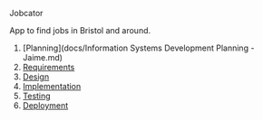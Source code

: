 Jobcator

App to find jobs in Bristol and around.

1. [Planning](docs/Information Systems Development Planning - Jaime.md)
2. [Requirements](docs/requirements.md)
3. [Design](docs/design.md)
4. [Implementation](docs/implementation.md)
5. [Testing](docs/testing.md)
6. [Deployment](docs/deployment.md)
